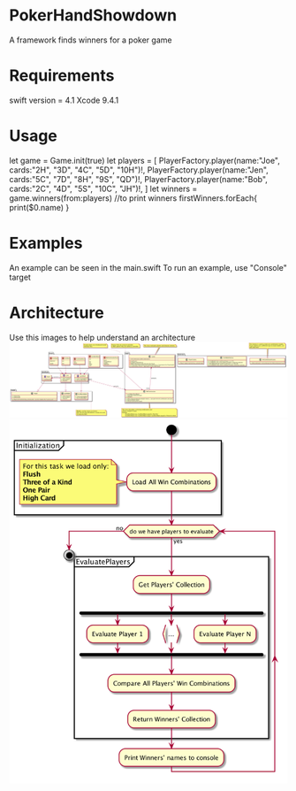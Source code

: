# PokerHandShowdown
A framework finds winners for a poker game

# Requirements
swift version = 4.1
Xcode 9.4.1

# Usage
let game = Game.init(true)
let players = [
	PlayerFactory.player(name:"Joe", cards:"2H", "3D", "4C", "5D", "10H")!,
	PlayerFactory.player(name:"Jen", cards:"5C", "7D", "8H", "9S", "QD")!,
	PlayerFactory.player(name:"Bob", cards:"2C", "4D", "5S", "10C", "JH")!,
]
let winners = game.winners(from:players)
//to print winners
firstWinners.forEach{ print($0.name) }

# Examples
An example can be seen in the main.swift
To run an example, use "Console" target

# Architecture
Use this images to help understand an architecture
![alt text](https://github.com/Dzmitry1983/PokerHandShowdown/blob/master/Architecture/Class%20Diagram.png "Class Diagram")
![alt text](https://github.com/Dzmitry1983/PokerHandShowdown/blob/master/Architecture/Activity%20Diagram.png "Activity Diagram")
